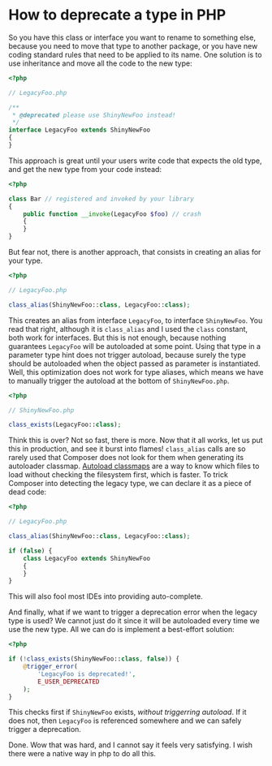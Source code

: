 # How to deprecate a type in PHP

So you have this class or interface you want to rename to something else,
because you need to move that type to another package, or you have new coding
standard rules that need to be applied to its name. One solution is to use
inheritance and move all the code to the new type:

```php
<?php

// LegacyFoo.php

/**
 * @deprecated please use ShinyNewFoo instead!
 */
interface LegacyFoo extends ShinyNewFoo
{
}
```

This approach is great until your users write code that expects the old type,
and get the new type from your code instead:

```php
<?php

class Bar // registered and invoked by your library
{
    public function __invoke(LegacyFoo $foo) // crash
    {
    }
}
```

But fear not, there is another approach, that consists in creating an alias for
your type.

```php
<?php

// LegacyFoo.php

class_alias(ShinyNewFoo::class, LegacyFoo::class);
```

This creates an alias from interface `LegacyFoo`, to interface `ShinyNewFoo`.
You read that right, although it is `class_alias` and I used the `class`
constant, both work for interfaces. But this is not enough, because nothing
guarantees `LegacyFoo` will be autoloaded at some point. Using that type in a
parameter type hint does not trigger autoload, because surely the type should
be autoloaded when the object passed as parameter is instantiated. Well, this
optimization does not work for type aliases, which means we have to manually
trigger the autoload at the bottom of `ShinyNewFoo.php`.

```php
<?php

// ShinyNewFoo.php

class_exists(LegacyFoo::class);
```

Think this is over? Not so fast, there is more. Now that it all works, let us
put this in production, and see it burst into flames! `class_alias` calls are
so rarely used that Composer does not look for them when generating its
autoloader classmap. [Autoload
classmaps](https://getcomposer.org/doc/articles/autoloader-optimization.md) are
a way to know which files to load without checking the filesystem first, which
is faster. To trick Composer into detecting the legacy type, we can declare it
as a piece of dead code:

```php
<?php

// LegacyFoo.php

class_alias(ShinyNewFoo::class, LegacyFoo::class);

if (false) {
    class LegacyFoo extends ShinyNewFoo
    {
    }
}
```

This will also fool most IDEs into providing auto-complete.

And finally, what if we want to trigger a deprecation error when the legacy
type is used? We cannot just do it since it will be autoloaded every time we
use the new type. All we can do is implement a best-effort solution:

```php
<?php

if (!class_exists(ShinyNewFoo::class, false)) {
    @trigger_error(
        'LegacyFoo is deprecated!',
        E_USER_DEPRECATED
    );
}
```

This checks first if `ShinyNewFoo` exists, *without triggerring autoload*. If it
does not, then `LegacyFoo` is referenced somewhere and we can safely trigger a
deprecation.

Done. Wow that was hard, and I cannot say it feels very satisfying. I wish
there were a native way in php to do all this.
